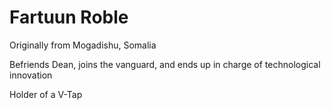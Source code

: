 # Fartuun Roble

Originally from Mogadishu, Somalia

Befriends Dean, joins the vanguard, and ends up in charge of technological innovation

Holder of a V-Tap
